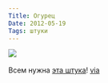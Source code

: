 ```yaml
---
Title: Огурец
Date: 2012-05-19
Tags: штуки
---
```


<div class="text"><img src="http://dl.dropbox.com/u/140528/site/bottle.jpg" /><br /><br />
Всем нужна <a href="http://www.urbanoutfitters.com/urban/catalog/productdetail.jsp?id=25126269">эта штука</a>! <a href="http://www.swiss-miss.com/">via</a></div>